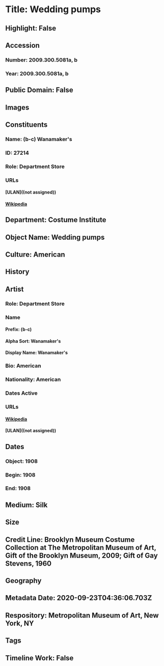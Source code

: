 # Title: Wedding pumps
## Highlight: False
## Accession
### Number: 2009.300.5081a, b
### Year: 2009.300.5081a, b
## Public Domain: False
## Images
## Constituents
### Name: (b-c) Wanamaker&#39;s
### ID: 27214
### Role: Department Store
### URLs
#### [ULAN]((not assigned))
#### [Wikipedia](https://www.wikidata.org/wiki/Q3503499)
## Department: Costume Institute
## Object Name: Wedding pumps
## Culture: American
## History
## Artist
### Role: Department Store
### Name
#### Prefix: (b-c)
#### Alpha Sort: Wanamaker's
#### Display Name: Wanamaker's
### Bio: American
### Nationality: American
### Dates Active
### URLs
#### [Wikipedia](https://www.wikidata.org/wiki/Q3503499)
#### [ULAN]((not assigned))
## Dates
### Object: 1908
### Begin: 1908
### End: 1908
## Medium: Silk
## Size
## Credit Line: Brooklyn Museum Costume Collection at The Metropolitan Museum of Art, Gift of the Brooklyn Museum, 2009; Gift of Gay Stevens, 1960
## Geography
## Metadata Date: 2020-09-23T04:36:06.703Z
## Respository: Metropolitan Museum of Art, New York, NY
## Tags
## Timeline Work: False